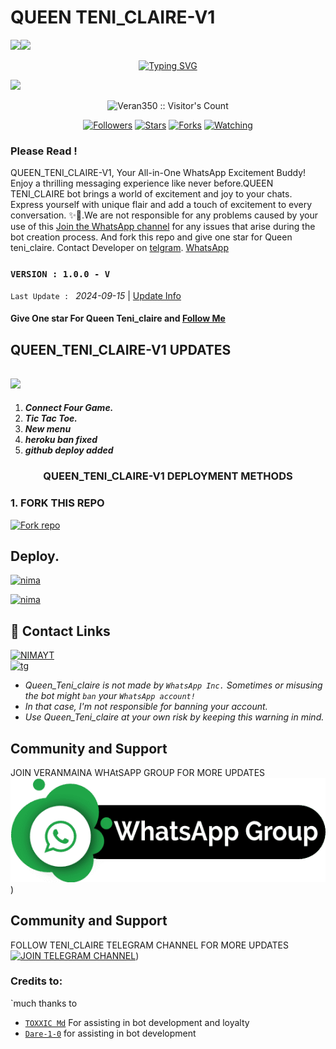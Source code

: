  # QUEEN TENI_CLAIRE-V1 
  <a><img src='https://i.imgur.com/LyHic3i.gif'/></a><a><img src='https://i.imgur.com/LyHic3i.gif'/></a>
<p align="center">
<p align="center">
  <a href="https://git.io/typing-svg"><img src="https://readme-typing-svg.demolab.com?font=EB+Garamond&weight=800&size=28&duration=4000&pause=1000&random=false&width=435&lines=+•★⃝ QUEEN_+TENI_CLAIRE+V1★⃝•;MULTI-DEVICE+WHATSAPP+BOT;DEVELOPED+BY+VERAN;RELEASED+DATE+20%2F6%9F2024." alt="Typing SVG" /></a>
 </p>
<p align="center">
 </p>
<img src="https://files.catbox.moe/yy939p.jpg"/> 
<p align="center"><img src="https://profile-counter.glitch.me/{Veran350}/count.svg" alt="Veran350 :: Visitor's Count" /></p>
<p align="center">
<a href="https://github.com/Veran350?tab=followers"><img title="Followers" src="https://img.shields.io/github/followers/Veran350?color=red&style=flat-square"></a>   
<a href="https://github.com/Veran350/Queen_Teni_Claire-V1/stargazers"><img title="Stars" src="https://img.shields.io/github/stars/Veran350/Queen_Teni_claire?color=blue&style=flat-square"></a>
<a href="https://github.com/Veran350/Queen_Teni_Claire-V1/forks"><img title="Forks" src="https://img.shields.io/github/forks/Veran350/Queen_Teni_Claire-V1?color=yellow&style=flat-square"></a>
<a href="https://github.com/Veran350/Queen_Teni_Claire-V1/watchers"><img title="Watching" src="https://img.shields.io/github/watchers/Veran350/Queen_Teni_Claire-V1?label=Watchers&color=blue&style=flat-square"></a>
</p>
</a>
</div>

### Please Read !
QUEEN_TENI_CLAIRE-V1, Your All-in-One WhatsApp Excitement Buddy! Enjoy a thrilling messaging experience like never before.QUEEN TENI_CLAIRE bot brings a world of excitement and joy to your chats. Express yourself with unique flair and add a touch of excitement to every conversation. ✨🤖.We are not responsible for any problems caused by your use of this
[Join the WhatsApp channel](https://whatsapp.com/channel/0029VajIDgjDZ4LVnxfB1Z2s) for any issues that arise during the bot creation process.
And fork this repo and give one star for Queen teni_claire. 
Contact Developer on [telgram](https://t.me/Tickic).
[WhatsApp](https://wa.link/ybhee3)

### `VERSION : 1.0.0 - V`
 `Last Update : ` _2024-09-15_ | [Update Info](/new-update.md)

#### Give One star For Queen Teni_claire and [Follow Me](https://whatsapp.com/channel/0029VajIDgjDZ4LVnxfB1Z2s) 


## QUEEN_TENI_CLAIRE-V1 UPDATES
<a><img src='https://i.imgur.com/LyHic3i.gif'/></a>
---
1. ***Connect Four Game.***
2.  ***Tic Tac Toe.***
3.  ***New menu***
4.  ***heroku ban fixed***
5.  ***github deploy added***

<h3 align="center"><b>QUEEN_TENI_CLAIRE-V1</b> DEPLOYMENT METHODS
</h3>

### 1. FORK THIS REPO
<a
href='https://github.com/Veran350/Queen_Teni_claire-V1/fork' target="_blank"><img alt='Fork repo' src='https://img.shields.io/badge/Fork This Repo-black?style=for-the-badge&logo=git&logoColor=white'/></a>


## Deploy.
 [![nima](https://img.shields.io/badge/TENICLAIRE_deploy_on_panel-430098?style=for-the-badge&logo=Discord&logoColor=white&buttcode=1n2i3m4a)](https://optiklink.com/index?template=https://github.com/darkmakerofc/TENICLAIRE)

  [![nima](https://img.shields.io/badge/YOUTUBETUTORIAL-430098?style=for-the-badge&logo=Youtube&logored=white&red)](https://optiklink.com/index?template=https://github.com/darkmakerofc/TENICLAIRE)
   


## 🔗 Contact Links
[![NIMAYT](https://img.shields.io/badge/CONTACT%20OWNER%20ON%20WHATSAPP-green?style=for-the-badge&logo=whatsapp&logoColor=white)](https://wa.me/+2347082664317)</br>
[![tg](https://img.shields.io/badge/CONTACT%20OWNER%200N%20TELEGRAM-0A66C2?style=for-the-badge&logo=telegram&logoColor=white)]( https://t.me/Tickic)
</br>

- *Queen_Teni_claire is not made by `WhatsApp Inc.` Sometimes or misusing the bot might `ban` your `WhatsApp account!`*
- *In that case, I'm not responsible for banning your account.*
- *Use Queen_Teni_claire at your own risk by keeping this warning in mind.*
  

## Community and Support

JOIN VERANMAINA WHAtSAPP GROUP FOR MORE UPDATES
[![JOIN WHATSAPP GROUP](https://raw.githubusercontent.com/Neeraj-x0/Neeraj-x0/main/photos/suddidina-join-whatsapp.png)](https://chat.whatsapp.com/Ed3aK6mymYd2G1HFom0OyZ))
 
## Community and Support

FOLLOW TENI_CLAIRE TELEGRAM CHANNEL FOR MORE UPDATES
[![JOIN TELEGRAM CHANNEL](https://raw.githubusercontent.com/Neeraj-x0/Neeraj-x0/main/photos/suddidina-join-discord.png)](https://t.me/Queen_Teni_Claire))


### Credits to:
`much thanks to
- [`TOXXIC Md`](https://github.com/Toxic1239) For assisting in bot development and loyalty
- [`Dare-1-0`](https://github.com/Dare-1-0) for assisting in bot development 


